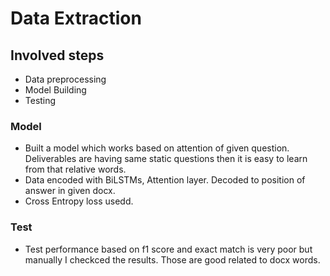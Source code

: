 # __Data Extraction__
## __Involved steps__
+   Data preprocessing
+   Model Building
+   Testing

### Model
+   Built a  model which works based on attention of given question. Deliverables are having same static questions then it is easy to learn from that relative words.
+   Data encoded with BiLSTMs, Attention layer. Decoded to position of answer in given docx.
+   Cross Entropy loss usedd.

### Test
+ Test performance based on f1 score and exact match is very poor but manually I checkced the results. Those are good related to docx words.






